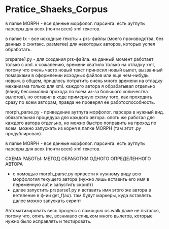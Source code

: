 # Pratice_Shaeks_Corpus
в папке MORPH - все данные морфолог. парсинга. есть аутпуты парсеры для всех (почти всех) xml текстов. 

в папке tx - все исходные тексты + prs-файлы (моего производства, без данных о синтакс. разметке) для некоторых авторов, которых успел обработать.

prsparse1.py - для создания prs-файла. на данный момент работает только с xml. к сожалению, времени хватило только на отладку xml, потому что очень часто новый текст приносил новый вылет, вызванный помарками в оформлении исходных файлов или еще чем-нибудь новым. в общем, пришлось потратить очень много времени на отладку механизма только для xml. каждого автора я обрабатывал отдельно (ввиду бессмыслия прохода по всем из-за большого количества вылетов), но оставил в коде примерную схему того, как проходить сразу по всем авторам, правда не проверял ее работоспособность.

morph_parse.py - приведение аутпута морфолог. парсера в нужный вид. обязательная процедура для каждого автора. опять же работал для каждого автора отдельно, но можно быстро поправить на проход по всем. можно запускать из корня в папке MORPH (там этот .py продублирован).
 
в папке MORPH - все данные морфолог. парсинга. есть аутпуты парсеры для всех (почти всех) xml текстов. 

СХЕМА РАБОТЫ: МЕТОД ОБРАБОТКИ ОДНОГО ОПРЕДЕЛЕННОГО АВТОРА
- с помощью morph_parse.py привести к нужному виду всю морфология текущего автора (нужно лишь вставить его имя в переменную aut и запустить скрипт)
- далее запустить prsparse1.py и вставить имя этого же автора в ветвление в ф-ии get_f(au). там будут маркеры, куда вставлять. далее можно запускать скрипт

Автоматизировать весь процесс с помощью os.walk даже не пытался, потому что, опять же, возникало слишком много вылетов, которые нужно было исправлять и тестировать.
